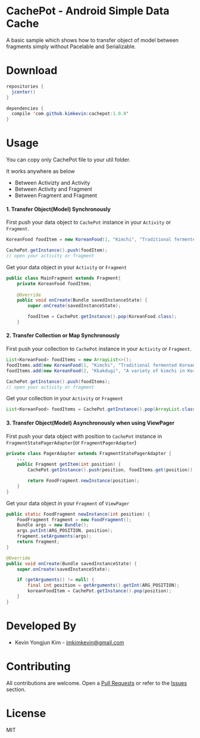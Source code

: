 # CachePot - Android Simple Data Cache

A basic sample which shows how to transfer object of model between fragments simply without Pacelable and Serializable.

# Download
```java
repositories {
  jcenter()
}

dependencies {
  compile 'com.github.kimkevin:cachepot:1.0.0'
}
```

# Usage
You can copy only CachePot file to your util folder.

It works anywhere as below
* Between Activizty and Activity
* Between Activity and Fragment
* Between Fragment and Fragment

#### 1. Transfer Object(Model) Synchronously

First push your data object to `CachePot` instance in your `Activity` or `Fragment`.

```java
KoreanFood foodItem = new KoreanFood(1, "Kimchi", "Traditional fermented Korean side dish made of vegetables")  // Sample Model

CachePot.getInstance().push(foodItem);
// open your activity or fragment
```

Get your data object in your `Activity` or `Fragment`

```java
public class MainFragment extends Fragment{
    private KoreanFood foodItem;
    
    @Override
    public void onCreate(Bundle savedInstanceState) {
        super.onCreate(savedInstanceState);

        foodItem = CachePot.getInstance().pop(KoreanFood.class);
    }
```

#### 2. Transfer Collection or Map Synchronously

First push your collection to `CachePot` instance in your `Activity` or `Fragment`.

```java
List<KoreanFood> foodItems = new ArrayList<>();
foodItems.add(new KoreanFood(1, "Kimchi", "Traditional fermented Korean side dish made of vegetables"));
foodItems.add(new KoreanFood(2, "Kkakdugi", "A variety of kimchi in Korean cuisine"));

CachePot.getInstance().push(foodItems);
// open your activity or fragment
```

Get your collection in your `Activity` or `Fragment`

```java
List<KoreanFood> foodItems = CachePot.getInstance().pop(ArrayList.class);
```

#### 3. Transfer Object(Model) Asynchronously when using ViewPager

First push your data object with position to `CachePot` instance in `FragmentStatePagerAdapter`(or `FragmentPagerAdapter`)

```java
private class PagerAdapter extends FragmentStatePagerAdapter {
    ...
    public Fragment getItem(int position) {
        CachePot.getInstance().push(position, foodItems.get(position));

        return FoodFragment.newInstance(position);
    }
}
```

Get your data object in your `Fragment` of `ViewPager`

```java
public static FoodFragment newInstance(int position) {
    FoodFragment fragment = new FoodFragment();
    Bundle args = new Bundle();
    args.putInt(ARG_POSITION, position);
    fragment.setArguments(args);
    return fragment;
}

@Override
public void onCreate(Bundle savedInstanceState) {
    super.onCreate(savedInstanceState);

    if (getArguments() != null) {
        final int position = getArguments().getInt(ARG_POSITION);
        koreanFoodItem = CachePot.getInstance().pop(position);
    }
}
```

# Developed By
* Kevin Yongjun Kim - imkimkevin@gmail.com

# Contributing
All contributions are welcome. Open a [Pull Requests](https://github.com/kimkevin/CachePot/pulls) or refer to
the [Issues](https://github.com/kimkevin/CachePot/issues) section.

# License
MIT
